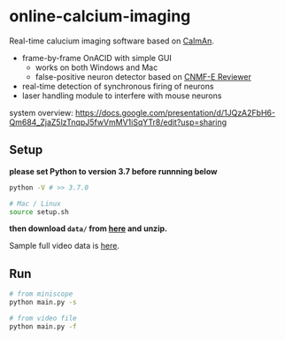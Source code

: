 # online-calcium-imaging
Real-time calucium imaging software based on [CaImAn](https://caiman.readthedocs.io/en/master/).
- frame-by-frame OnACID with simple GUI
    - works on both Windows and Mac
    - false-positive neuron detector based on [CNMF-E Reviewer](https://github.com/jf-lab/cnmfe-reviewer)
- real-time detection of synchronous firing of neurons
- laser handling module to interfere with mouse neurons

system overview: https://docs.google.com/presentation/d/1JQzA2FbH6-Qm684_ZjaZ5lzTnqpJ5fwVmMV1iSqYTr8/edit?usp=sharing

## Setup
**please set Python to version 3.7 before runnning below**
```bash
python -V # >> 3.7.0

# Mac / Linux
source setup.sh
```
**then download `data/` from [here](https://drive.google.com/file/d/1DZVDDY6LErDou6d9tBWW139qIyP7aYQm/view?usp=sharing) and unzip.**

Sample full video data is [here](https://drive.google.com/drive/folders/19JVMEmVVxG6AtkfQFEvBlNtHI4BpuHR0?usp=sharing).

## Run
```bash
# from miniscope
python main.py -s

# from video file
python main.py -f
```